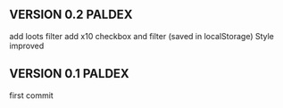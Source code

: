 ## VERSION 0.2 PALDEX

add loots filter
add x10 checkbox and filter (saved in localStorage)
Style improved

## VERSION 0.1 PALDEX

first commit
